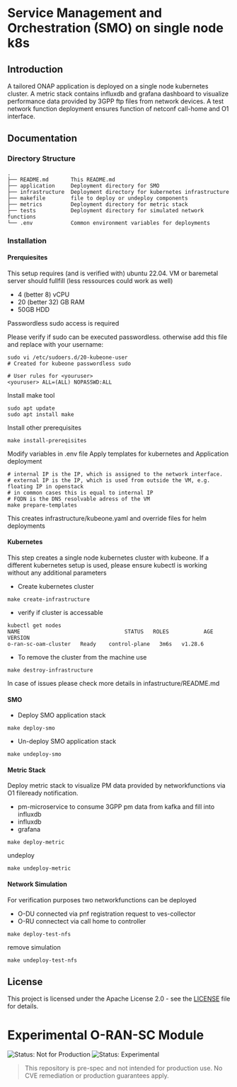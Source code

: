 # Service Management and Orchestration (SMO) on single node k8s

## Introduction

A tailored ONAP application is deployed on a single node kubernetes cluster.
A metric stack contains influxdb and grafana dashboard to visualize performance data provided by 3GPP ftp files from network devices.
A test network function deployment ensures function of netconf call-home and O1 interface.

## Documentation

### Directory Structure

```
.
├── README.md       This README.md
├── application     Deployment directory for SMO
├── infrastructure  Deployment directory for kubernetes infrastructure
├── makefile        file to deploy or undeploy components
├── metrics         Deployment directory for metric stack
├── tests           Deployment directory for simulated network functions
└── .env            Common environment variables for deployments
```

### Installation

#### Prerquiesites
This setup requires (and is verified with) ubuntu 22.04.
VM or baremetal server should fullfill (less ressources could work as well)
- 4 (better 8) vCPU
- 20 (better 32) GB RAM
- 50GB HDD

Passwordless sudo access is required

Please verify if sudo can be executed passwordless.
otherwise add this file and replace <youruser> with your username:
```
sudo vi /etc/sudoers.d/20-kubeone-user
# Created for kubeone passwordless sudo

# User rules for <youruser>
<youruser> ALL=(ALL) NOPASSWD:ALL

```

Install make tool
```
sudo apt update
sudo apt install make
```
Install other prerequisites
```
make install-prereqisites
```

Modify variables in .env file
Apply templates for kubernetes and Application deployment
```
# internal IP is the IP, which is assigned to the network interface.
# external IP is the IP, which is used from outside the VM, e.g. floating IP in openstack
# in common cases this is equal to internal IP
# FQDN is the DNS resolvable adress of the VM
make prepare-templates
```
This creates infrastructure/kubeone.yaml and override files for helm deployments


#### Kubernetes
This step creates a single node kubernetes cluster with kubeone.
If a different kubernetes setup is used, please ensure kubectl is working without any additional parameters

- Create kubernetes cluster
```
make create-infrastructure
```

- verify if cluster is accessable
```
kubectl get nodes
NAME                                 STATUS   ROLES           AGE    VERSION
o-ran-sc-oam-cluster   Ready    control-plane   3m6s   v1.28.6
```


- To remove the cluster from the machine use

```
make destroy-infrastructure
```

In case of issues please check more details in infastructure/README.md

#### SMO

- Deploy SMO application stack

```
make deploy-smo
```

- Un-deploy SMO application stack

```
make undeploy-smo
```

#### Metric Stack

Deploy metric stack to visualize PM data provided by networkfunctions via O1 fileready notification.
- pm-microservice to consume 3GPP pm data from kafka and fill into influxdb
- influxdb
- grafana

```
make deploy-metric
```

undeploy

```
make undeploy-metric
```

#### Network Simulation

For verification purposes two networkfunctions can be deployed
- O-DU    connected via pnf registration request to ves-collector
- O-RU    connectect via call home to controller

```
make deploy-test-nfs
```

remove simulation

```
make undeploy-test-nfs
```

## License

This project is licensed under the Apache License 2.0 - see the [LICENSE](LICENSE) file for details.

# Experimental O-RAN-SC Module

![Status: Not for Production](https://img.shields.io/badge/status-not--for--production-red)
![Status: Experimental](https://img.shields.io/badge/CVE%20Support-none-lightgrey)

> This repository is pre-spec and not intended for production use. No CVE remediation or production guarantees apply.

